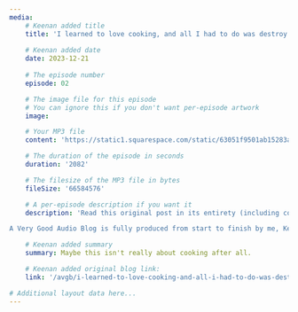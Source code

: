 ```yaml
---
media:
    # Keenan added title
    title: 'I learned to love cooking, and all I had to do was destroy my entire life'
    
    # Keenan added date
    date: 2023-12-21
    
    # The episode number
    episode: 02

    # The image file for this episode
    # You can ignore this if you don't want per-episode artwork
    image:

    # Your MP3 file 
    content: 'https://static1.squarespace.com/static/63051f9501ab15283a42d6e9/t/6598326d5efb6f51249346c3/1704473250227/AVGAB%2Bep%2B2%2Bi%2Blearned%2Bto%2Blove%2Bcooking.mp3'

    # The duration of the episode in seconds
    duration: '2082'

    # The filesize of the MP3 file in bytes
    fileSize: '66584576'

    # A per-episode description if you want it
    description: 'Read this original post in its entirety (including copious footnotes for that little extra special seasoning) at this link: https://gkeenan.co/avgb/i-learned-to-love-cooking-and-all-i-had-to-do-was-destroy-my-entire-life<br><br>

A Very Good Audio Blog is fully produced from start to finish by me, Keenan.'

    # Keenan added summary
    summary: Maybe this isn't really about cooking after all.

    # Keenan added original blog link:
    link: '/avgb/i-learned-to-love-cooking-and-all-i-had-to-do-was-destroy-my-entire-life'

# Additional layout data here...
---
```

